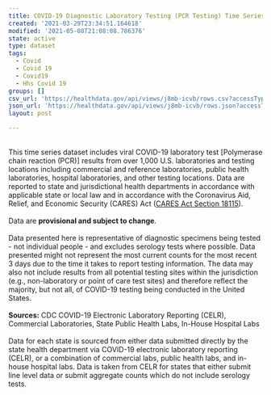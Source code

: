 ```yaml
---
title: COVID-19 Diagnostic Laboratory Testing (PCR Testing) Time Series
created: '2021-03-29T23:34:51.164618'
modified: '2021-05-08T21:08:08.786376'
state: active
type: dataset
tags:
  - Covid
  - Covid 19
  - Covid19
  - Hhs Covid 19
groups: []
csv_url: 'https://healthdata.gov/api/views/j8mb-icvb/rows.csv?accessType=DOWNLOAD'
json_url: 'https://healthdata.gov/api/views/j8mb-icvb/rows.json?accessType=DOWNLOAD'
layout: post

---
```

<br>This time series dataset includes viral COVID-19 laboratory test [Polymerase chain reaction (PCR)] results from over 1,000 U.S. laboratories and testing locations including commercial and reference laboratories, public health laboratories, hospital laboratories, and other testing locations. Data are reported to state and jurisdictional health departments in accordance with applicable state or local law and in accordance with the Coronavirus Aid, Relief, and Economic Security (CARES) Act (<a href="https://www.hhs.gov/sites/default/files/covid-19-laboratory-data-reporting-guidance.pdf">CARES Act Section 18115</a>).</br>
<br>Data are <b>provisional and subject to change</b>.</br>
<br>Data presented here is representative of diagnostic specimens being tested - not individual people - and excludes serology tests where possible. Data presented might not represent the most current counts for the most recent 3 days due to the time it takes to report testing information. The data may also not include results from all potential testing sites within the jurisdiction (e.g., non-laboratory or point of care test sites) and therefore reflect the majority, but not all, of COVID-19 testing being conducted in the United States.</br>
<br><b>Sources:</b> CDC COVID-19 Electronic Laboratory Reporting (CELR), Commercial Laboratories, State Public Health Labs, In-House Hospital Labs</br>
<br>Data for each state is sourced from either data submitted directly by the state health department via COVID-19 electronic laboratory reporting (CELR), or a combination of commercial labs, public health labs, and in-house hospital labs. Data is taken from CELR for states that either submit line level data or submit aggregate counts which do not include serology tests.</br>

